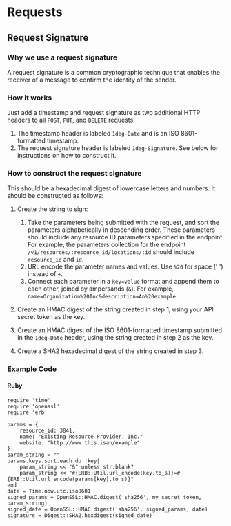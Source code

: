 # Requests

## Request Signature

### Why we use a request signature

A request signature is a common cryptographic technique that enables the receiver of a message to confirm the identity of the sender.

### How it works

Just add a timestamp and request signature as two additional HTTP headers to all `POST`, `PUT`, and `DELETE` requests.

1. The timestamp header is labeled `1deg-Date` and is an ISO 8601-formatted timestamp.
2. The request signature header is labeled `1deg-Signature`. See below for instructions on how to construct it.

### How to construct the request signature

This should be a hexadecimal digest of lowercase letters and numbers. It should be constructed as follows:

1. Create the string to sign:
    
    1. Take the parameters being submitted with the request, and sort the parameters alphabetically in descending order. These parameters should include any resource ID parameters specified in the endpoint. For example, the parameters collection for the endpoint `/v1/resources/:resource_id/locations/:id` should include `resource_id` and `id`.
    1. URL encode the parameter names and values. Use `%20` for space (' ') instead of `+`.
    2. Connect each parameter in a `key=value` format and append them to each other, joined by ampersands (`&`). For example, `name=Organization%20Inc&description=An%20example`.

2. Create an HMAC digest of the string created in step 1, using your API secret token as the key.

3. Create an HMAC digest of the ISO 8601-formatted timestamp submitted in the `1deg-Date` header, using the string created in step 2 as the key.

4. Create a SHA2 hexadecimal digest of the string created in step 3.

### Example Code

#### Ruby

    require 'time'
    require 'openssl'
    require 'erb'

    params = {
        resource_id: 3841,
        name: "Existing Resource Provider, Inc."
        website: "http://www.this.isan/example" 
    }
    param_string = ""
    params.keys.sort.each do |key|
        param_string << "&" unless str.blank?
        param_string << "#{ERB::Util.url_encode(key.to_s)}=#{ERB::Util.url_encode(params[key].to_s)}"
    end
    date = Time.now.utc.iso8601
    signed_params = OpenSSL::HMAC.digest('sha256', my_secret_token, param_string)
    signed_date = OpenSSL::HMAC.digest('sha256', signed_params, date)
    signature = Digest::SHA2.hexdigest(signed_date)
